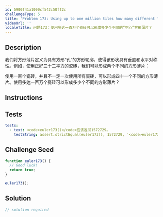 ```yaml
---
id: 5900f41a1000cf542c50ff2c
challengeType: 5
title: 'Problem 173: Using up to one million tiles how many different "hollow" square laminae can be formed?'
videoUrl: ''
localeTitle: 问题173：使用多达一百万个瓷砖可以形成多少个不同的“空心”方形薄片？
---
```


## Description
<section id="description">我们将方形薄片定义为具有方形“孔”的方形轮廓，使得该形状具有垂直和水平对称性。例如，使用正好三十二平方的瓷砖，我们可以形成两个不同的方形薄片： <p>使用一百个瓷砖，并且不一定一次使用所有瓷砖，可以形成四十一个不同的方形薄片。使用多达一百万个瓷砖可以形成多少个不同的方形薄片？ </p></section>

## Instructions
<section id="instructions">
</section>

## Tests
<section id='tests'>

```yml
tests:
  - text: <code>euler173()</code>应该返回1572729。
    testString: assert.strictEqual(euler173(), 1572729, '<code>euler173()</code> should return 1572729.');

```

</section>

## Challenge Seed
<section id='challengeSeed'>

<div id='js-seed'>

```js
function euler173() {
  // Good luck!
  return true;
}

euler173();

```

</div>



</section>

## Solution
<section id='solution'>

```js
// solution required
```
</section>
